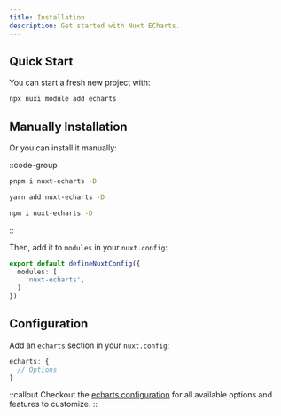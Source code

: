 ```yaml
---
title: Installation
description: Get started with Nuxt ECharts.
---
```


<!-- ::callout
---
icon: i-heroicons-light-bulb
target: _blank
to: /
---
Use this module to integrate Nuxt with ECharts in seconds.
:: -->

## Quick Start

You can start a fresh new project with:

```bash [Terminal]
npx nuxi module add echarts
```

## Manually Installation

Or you can install it manually:

::code-group
  ```bash [pnpm]
  pnpm i nuxt-echarts -D
  ```
  ```bash [yarn]
  yarn add nuxt-echarts -D
  ````
  ```bash [npm]
  npm i nuxt-echarts -D
  ```
::

Then, add it to `modules` in your `nuxt.config`:

```ts [nuxt.config.ts]
export default defineNuxtConfig({
  modules: [
    'nuxt-echarts',
  ]
})
```

## Configuration

Add an `echarts` section in your `nuxt.config`:

```ts [nuxt.config.ts]
echarts: {
  // Options
}
```

::callout
Checkout the [echarts configuration](/getting-started/configuration) for all available options and features to customize.
::
